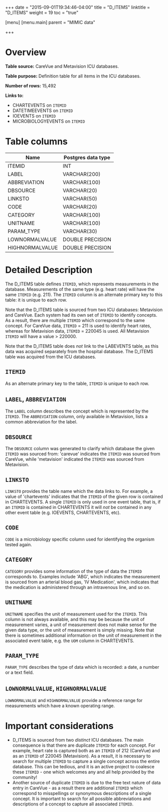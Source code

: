 +++
date = "2015-09-01T19:34:46-04:00"
title = "D_ITEMS"
linktitle = "D_ITEMS"
weight = 19
toc = "true"

[menu]
  [menu.main]
    parent = "MIMIC data"

+++

# Overview

**Table source:** CareVue and Metavision ICU databases.

**Table purpose:** Definition table for all items in the ICU databases.

**Number of rows:** 15,492

**Links to:**

* CHARTEVENTS on `ITEMID`
* DATETIMEEVENTS on `ITEMID`
* IOEVENTS on `ITEMID`
* MICROBIOLOGYEVENTS on `ITEMID`

# Table columns

Name | Postgres data type 
---- | ---- 
ITEMID | INT
LABEL | VARCHAR(200)
ABBREVIATION | VARCHAR(100)
DBSOURCE | VARCHAR(20)
LINKSTO | VARCHAR(50)
CODE | VARCHAR(20)
CATEGORY | VARCHAR(100)
UNITNAME | VARCHAR(100)
PARAM\_TYPE | VARCHAR(30)
LOWNORMALVALUE | DOUBLE PRECISION
HIGHNORMALVALUE | DOUBLE PRECISION

# Detailed Description

The D_ITEMS table defines `ITEMID`, which represents measurements in the database. Measurements of the same type (e.g. heart rate) will have the same `ITEMID` (e.g. 211). The `ITEMID` column is an alternate primary key to this table: it is unique to each row. 

Note that the D_ITEMS table is sourced from two ICU databases: Metavision and CareVue. Each system had its own set of `ITEMID` to identify concepts. As a result, there are multiple `ITEMID` which correspond to the same concept. For CareVue data, `ITEMID` = 211 is used to identify heart rates, whereas for Metavision data, `ITEMID` = 220045 is used. All Metavision `ITEMID` will have a value > 220000.

Note that the D\_ITEMS table does *not* link to the LABEVENTS table, as this data was acquired separately from the hospital database. The D\_ITEMS table was acquired from the ICU databases.

## `ITEMID`

As an alternate primary key to the table, `ITEMID` is unique to each row.

## `LABEL`, `ABBREVIATION`

The `LABEL` column describes the concept which is represented by the `ITEMID`. The `ABBREVIATION` column, only available in Metavision, lists a common abbreviation for the label.

## `DBSOURCE`

The `DBSOURCE` column was generated to clarify which database the given `ITEMID` was sourced from: 'carevue' indicates the `ITEMID` was sourced from CareVue, while 'metavision' indicated the `ITEMID` was sourced from Metavision. 

## `LINKSTO`

`LINKSTO` provides the table name which the data links to. For example, a value of 'chartevents' indicates that the `ITEMID` of the given row is contained in CHARTEVENTS. A single `ITEMID` is only used in one event table, that is, if an `ITEMID` is contained in CHARTEVENTS it will *not* be contained in any other event table (e.g. IOEVENTS, CHARTEVENTS, etc).

## `CODE`

`CODE` is a microbiology specific column used for identifying the organism tested again.

## `CATEGORY`

`CATEGORY` provides some information of the type of data the `ITEMID` corresponds to. Examples include 'ABG', which indicates the measurement is sourced from an arterial blood gas, 'IV Medication', which indicates that the medication is administered through an intravenous line, and so on.

## `UNITNAME`

`UNITNAME` specifies the unit of measurement used for the `ITEMID`. This column is not always available, and this may be because the unit of measurement varies, a unit of measurement does not make sense for the given data type, or the unit of measurement is simply missing. Note that there is sometimes additional information on the unit of measurement in the associated event table, e.g. the `UOM` column in CHARTEVENTS.

## `PARAM_TYPE`

`PARAM_TYPE` describes the type of data which is recorded: a date, a number or a text field.

## `LOWNORMALVALUE`, `HIGHNORMALVALUE`

`LOWNORMALVALUE` and `HIGHNORMALVALUE` provide a reference range for measurements which have a known operating range.

# Important considerations

* D_ITEMS is sourced from two *distinct* ICU databases. The main consequence is that there are duplicate `ITEMID` for each concept. For example, heart rate is captured both as an `ITEMID` of 212 (CareVue) and as an `ITEMID` of 220045 (Metavision). As a result, it is necessary to search for multiple `ITEMID` to capture a single concept across the entire database. This can be tedious, and it is an active project to coalesce these `ITEMID` - one which welcomes any and all help provided by the community!
* Another source of duplicate `ITEMID` is due to the free text nature of data entry in CareVue - as a result there are additional `ITEMID` which correspond to misspellings or synonymous descriptions of a single concept. It is important to search for all possible abbreviations and descriptions of a concept to capture all associated `ITEMID`.
